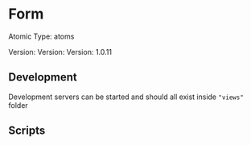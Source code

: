 # Form

Atomic Type: atoms

Version: Version: Version: 1.0.11



## Development

Development servers can be started and should all exist inside `"views"` folder

## Scripts

